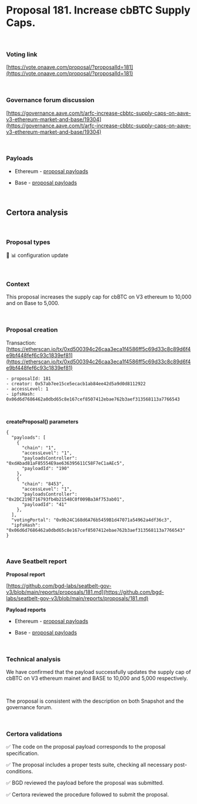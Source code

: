 # Proposal 181. Increase cbBTC Supply Caps.

<br>

### Voting link

[https://vote.onaave.com/proposal/?proposalId=181](https://vote.onaave.com/proposal/?proposalId=181)

<br>

### Governance forum discussion

[https://governance.aave.com/t/arfc-increase-cbbtc-supply-caps-on-aave-v3-ethereum-market-and-base/19304](https://governance.aave.com/t/arfc-increase-cbbtc-supply-caps-on-aave-v3-ethereum-market-and-base/19304)

<br>

### Payloads

* Ethereum - [proposal payloads](https://etherscan.io/address/0xfF7177Dd6D8adE5e0d734e632DC8f1E37e2DDdA2#code#F1#L1)

* Base - [proposal payloads](https://basescan.org/address/0xe7B862F88AcEFE43b35505a7d59df8BB868Af7AF#code#F1#L19)

<br>

## Certora analysis

<br>

### Proposal types

:wrench: :bar_chart: configuration update

<br>

### Context

This proposal increases the supply cap for cbBTC on V3 ethereum to 10,000 and on Base to 5,000.

<br>

### Proposal creation

Transaction: [https://etherscan.io/tx/0xd500394c26caa3eca1f4586ff5c69d33c8c89d6f4e9bf448fef6c93c1839ef81](https://etherscan.io/tx/0xd500394c26caa3eca1f4586ff5c69d33c8c89d6f4e9bf448fef6c93c1839ef81)

```
- proposalId: 181
- creator: 0x57ab7ee15ce5ecacb1ab84ee42d5a9d0d8112922
- accessLevel: 1
- ipfsHash: 0x06d6d7686462a0dbd65c8e167cef8507412ebae762b3aef313568113a7766543
```

<br>

**createProposal() parameters**

```
{
  "payloads": [ 
    { 
      "chain": "1", 
      "accessLevel": "1", 
      "payloadsController": "0xdAbad81aF85554E9ae636395611C58F7eC1aAEc5", 
      "payloadId": "190" 
    }, 
    { 
      "chain": "8453", 
      "accessLevel": "1", 
      "payloadsController": "0x2DC219E716793fb4b21548C0f009Ba3Af753ab01", 
      "payloadId": "41" 
    }, 
  ], 
  "votingPortal": "0x9b24C168d6A76b5459B1d47071a54962a4df36c3", 
  "ipfsHash": "0x06d6d7686462a0dbd65c8e167cef8507412ebae762b3aef313568113a7766543" 
}
```

<br>

### Aave Seatbelt report

**Proposal report**

[https://github.com/bgd-labs/seatbelt-gov-v3/blob/main/reports/proposals/181.md](https://github.com/bgd-labs/seatbelt-gov-v3/blob/main/reports/proposals/181.md)

**Payload reports**

* Ethereum - [proposal payloads](https://github.com/bgd-labs/seatbelt-gov-v3/blob/main/reports/payloads/1/0xdAbad81aF85554E9ae636395611C58F7eC1aAEc5/190.md)

* Base - [proposal payloads](https://github.com/bgd-labs/seatbelt-gov-v3/blob/main/reports/payloads/8453/0x2DC219E716793fb4b21548C0f009Ba3Af753ab01/41.md)

<br>

### Technical analysis

We have confirmed that the payload successfully updates the supply cap of cbBTC on V3 ethereum mainet and BASE to 10,000 and 5,000 respectively. 

<br>

The proposal is consistent with the description on both Snapshot and the governance forum.

<br>

### Certora validations

:white_check_mark: The code on the proposal payload corresponds to the proposal specification.

:white_check_mark: The proposal includes a proper tests suite, checking all necessary post-conditions.

:white_check_mark: BGD reviewed the payload before the proposal was submitted.

:white_check_mark: Certora reviewed the procedure followed to submit the proposal.

